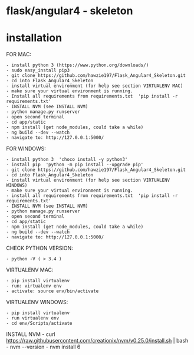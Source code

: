 flask/angular4 - skeleton
=========================

installation
============

FOR MAC:

    - install python 3 (https://www.python.org/downloads/)
    - sudo easy_install pip3
    - git clone https://github.com/hawzie197/Flask_Angular4_Skeleton.git
    - cd into Flask_Angular4_Skeleton
    - install virtual environment (for help see section VIRTUALENV MAC)
    - make sure your virtual environment is running.
    - Install all requirements from requirements.txt  'pip install -r requirements.txt'
    - INSTALL NVM (see INSTALL NVM)
    - python manage.py runserver
    - open second terminal
    - cd app/static
    - npm install (get node_modules, could take a while)
    - ng build --dev --watch
    - navigate to: http://127.0.0.1:5000/

FOR WINDOWS:

    - install python 3  'choco install -y python3'
    - install pip  'python -m pip install --upgrade pip'
    - git clone https://github.com/hawzie197/Flask_Angular4_Skeleton.git
    - cd into Flask_Angular4_Skeleton
    - install virtual environment (for help see section VIRTUALENV WINDOWS)
    - make sure your virtual environment is running.
    - install all requirements from requirements.txt  'pip install -r requirements.txt'
    - INSTALL NVM (see INSTALL NVM)
    - python manage.py runserver
    - open second terminal
    - cd app/static
    - npm install (get node_modules, could take a while)
    - ng build --dev --watch
    - navigate to: http://127.0.0.1:5000/


CHECK PYTHON VERSION:

    - python -V ( > 3.4 )

VIRTUALENV MAC:

    - pip install virtualenv
    - run: virtualenv env
    - activate: source env/bin/activate

VIRTUALENV WINDOWS:

    - pip install virtualenv
    - run virtualenv env
    - cd env/Scripts/activate

INSTALL NVM
    - curl https://raw.githubusercontent.com/creationix/nvm/v0.25.0/install.sh | bash
    - nvm --version
    - nvm install 6
